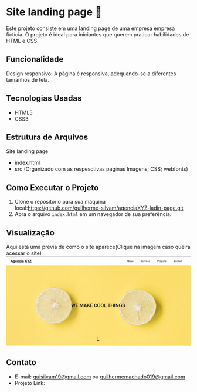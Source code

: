 # Site landing page 🍋
Este projeto consiste em uma landing page de uma empresa empresa fictícia. O projeto é ideal para iniciantes que querem  praticar habilidades de HTML e CSS.

## Funcionalidade
Design responsivo: A página é responsiva, adequando-se a diferentes tamanhos de tela.


## Tecnologias Usadas

- HTML5
- CSS3


## Estrutura de Arquivos

Site landing page
- index.html
- src (Organizado com as respesctivas paginas Imagens; CSS; webfonts)

## Como Executar o Projeto

1. Clone o repositório para sua máquina local:https://github.com/guilherme-silvam/agenciaXYZ-ladin-page.git
2. Abra o arquivo `index.html` em um navegador de sua preferência.

## Visualização

Aqui está uma prévia de como o site aparece(Clique na imagem caso queira acessar o site)
[<img src="./src/images/tela.png">]()

## Contato

- E-mail: guisilvam19@gmail.com ou  guilhermemachado019@gmail.com
- Projeto Link: 